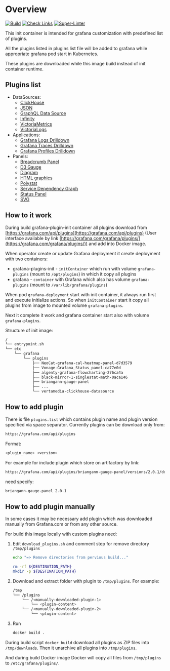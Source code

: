 # Overview

[![Build](https://github.com/Netcracker/qubership-grafana-plugins-init/actions/workflows/build.yaml/badge.svg)](https://github.com/Netcracker/qubership-grafana-plugins-init/actions/workflows/build.yaml)
[![Check Links](https://github.com/Netcracker/qubership-grafana-plugins-init/actions/workflows/link-checker.yaml/badge.svg)](https://github.com/Netcracker/qubership-grafana-plugins-init/actions/workflows/link-checker.yaml)
[![Super-Linter](https://github.com/Netcracker/qubership-grafana-plugins-init/actions/workflows/super-linter.yaml/badge.svg)](https://github.com/Netcracker/qubership-grafana-plugins-init/actions/workflows/super-linter.yaml)

This init container is intended for grafana customization with predefined list of plugins.

All the plugins listed in plugins list file will be added to grafana while appropriate grafana pod start in Kubernetes.

These plugins are downloaded while this image build instead of init container runtime.

## Plugins list

* DataSources:
  * [ClickHouse](https://grafana.com/grafana/plugins/vertamedia-clickhouse-datasource)
  * [JSON](https://grafana.com/grafana/plugins/simpod-json-datasource)
  * [GraphQL Data Source](https://grafana.com/grafana/plugins/retrodaredevil-wildgraphql-datasource)
  * [Infinity](https://grafana.com/grafana/plugins/yesoreyeram-infinity-datasource)
  * [VictoriaMetrics](https://grafana.com/grafana/plugins/victoriametrics-metrics-datasource)
  * [VictoriaLogs](https://grafana.com/grafana/plugins/victoriametrics-logs-datasource)
* Applications:
  * [Grafana Logs Drilldown](https://grafana.com/grafana/plugins/grafana-lokiexplore-app)
  * [Grafana Traces Drilldown](https://grafana.com/grafana/plugins/grafana-exploretraces-app)
  * [Grafana Profiles Drilldown](https://grafana.com/grafana/plugins/grafana-pyroscope-app)
* Panels:
  * [Breadcrumb Panel](https://grafana.com/grafana/plugins/timomyl-breadcrumb-panel)
  * [D3 Gauge](https://grafana.com/grafana/plugins/briangann-gauge-panel)
  * [Diagram](https://grafana.com/grafana/plugins/jdbranham-diagram-panel)
  * [HTML graphics](https://grafana.com/grafana/plugins/gapit-htmlgraphics-panel)
  * [Polystat](https://grafana.com/grafana/plugins/grafana-polystat-panel)
  * [Service Dependency Graph](https://grafana.com/grafana/plugins/novatec-sdg-panel)
  * [Status Panel](https://grafana.com/grafana/plugins/vonage-status-panel)
  * [SVG](https://grafana.com/grafana/plugins/aceiot-svg-panel)

## How to it work

During build grafana-plugin-init container all plugins download from
[https://grafana.com/api/plugins](https://grafana.com/api/plugins)
(User interface available by link [https://grafana.com/grafana/plugins/](https://grafana.com/grafana/plugins/))
and add into Docker image.

When operator create or update Grafana deployment it create deployment with two containers:

* grafana-plugins-init - `initContainer` which run with volume `grafana-plugins` (mount to `/opt/plugins`) in which it
  copy all plugins
* grafana - `container` with Grafana which also has volume `grafana-plugins` (mount to `/var/lib/grafana/plugins`)

When pod `grafana-deployment` start with init container, it always run first and execute initialize actions.
So when `initContainer` start it copy all plugins from image to mounted volume `grafana-plugins`.

Next it complete it work and grafana container start also with volume `grafana-plugins`.

Structure of init image:

```bash
/
└── entrypoint.sh
└── etc
    └── grafana
        └── plugins
            ├── NeoCat-grafana-cal-heatmap-panel-d7d3579
            ├── Vonage-Grafana_Status_panel-ca77e0d
            ├── algenty-grafana-flowcharting-276ca4a
            ├── black-mirror-1-singlestat-math-0aca146
            ├── briangann-gauge-panel
            ├── ...
            └── vertamedia-clickhouse-datasource
```

## How to add plugin

There is file `plugins.list` which contains plugin name and plugin version specified via space separator.
Currently plugins can be download only from:

```bash
https://grafana.com/api/plugins
```

Format:

```bash
<plugin_name> <version>
```

For example for include plugin which store on artifactory by link:

```bash
https://grafana.com/api/plugins/briangann-gauge-panel/versions/2.0.1/download
```

need specify:

```bash
briangann-gauge-panel 2.0.1
```

## How to add plugin manually

In some cases it may be necessary add plugin which was downloaded manually from Grafana.com or from any other source.

For build this image locally with custom plugins need:

1. Edit `download_plugins.sh` and comment step for remove directory `/tmp/plugins`

    ```bash
    echo "=> Remove directories from pervious build..."

    rm -rf ${DESTINATION_PATH}
    mkdir -p ${DESTINATION_PATH}
    ```

2. Download and extract folder with plugin to `/tmp/plugins`. For example:

    ```bash
    /tmp
    └── /plugins
        └── /<manually-downloaded-plugin-1>
            └── <plugin-content>
        └── /<manually-downloaded-plugin-2>
            └── <plugin-content>
    ```

3. Run

    ```bash
    docker build .
    ```

During build script `docker build` download all plugins as ZIP files into `/tmp/downloads`.
Then it unarchive all plugins into `/tmp/plugins`.

And during build Docker image Docker will copy all files from `/tmp/plugins` to `/etc/grafana/plugins/`.
